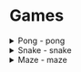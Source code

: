 # Games

<details>
<summary>Pong - pong</summary>

## Pong

<img src="pong/assets/pong.png" width="500">
<img src="pong/assets/pong2.png" width="500">

### Descrição

Jogo Pong desenvolvido com PyGame.

</details>

<details>
<summary>Snake - snake</summary>

## Snake

<img src="snake/assets/snake.gif" width="500">

### Descrição

Jogo Snake desenvolvido com PyGame.

</details>

<details>
<summary>Maze - maze</summary>

## Maze

<img src="maze/assets/maze.gif" width="500">

### Descrição

Jogo Maze desenvolvido com PyGame. O jogo tem um gerador de labirintos para toda vez que encontrar a saída gerar um novo labirinto.

</details>